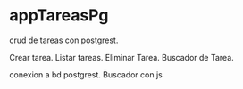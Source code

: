 # appTareasPg
crud de tareas con postgrest.

Crear tarea.
Listar tareas.
Eliminar Tarea.
Buscador de Tarea.

conexion a bd postgrest.
Buscador con js
